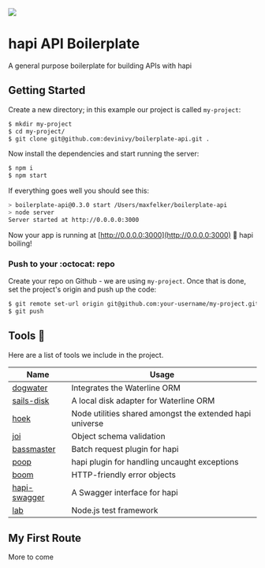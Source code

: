 <img src="http://i.imgur.com/LKv5XMA.jpg" />

hapi API Boilerplate
===

A general purpose boilerplate for building APIs with hapi

## Getting Started
Create a new directory; in this example our project is called `my-project`:

```bash
$ mkdir my-project
$ cd my-project/
$ git clone git@github.com:devinivy/boilerplate-api.git .
```

Now install the dependencies and start running the server:

```bash
$ npm i
$ npm start
```

If everything goes well you should see this:

```bash
> boilerplate-api@0.3.0 start /Users/maxfelker/boilerplate-api
> node server
Server started at http://0.0.0.0:3000
```

Now your app is running at [http://0.0.0.0:3000](http://0.0.0.0:3000) :potable_water: hapi boiling!

### Push to your :octocat: repo

Create your repo on Github - we are using `my-project`. Once that is done, set the project's origin and push up the code:

```bash
$ git remote set-url origin git@github.com:your-username/my-project.git
$ git push
```

## Tools :ocean:
Here are a list of tools we include in the project.

Name | Usage
------------ | -------------
[dogwater](https://github.com/devinivy/dogwater) | Integrates the Waterline ORM  
[sails-disk](https://github.com/balderdashy/sails-disk) | A local disk adapter for Waterline ORM
[hoek](https://github.com/hapijs/hoek) | Node utilities shared amongst the extended hapi universe
[joi](https://github.com/hapijs/joi) | Object schema validation
[bassmaster](https://github.com/hapijs/bassmaster) | Batch request plugin for hapi
[poop](https://github.com/hapijs/poop) | hapi plugin for handling uncaught exceptions
[boom](https://github.com/hapijs/boom) | HTTP-friendly error objects
[hapi-swagger](https://github.com/glennjones/hapi-swagger) | A Swagger interface for hapi
[lab](https://github.com/hapijs/lab) | Node.js test framework

## My First Route

More to come
